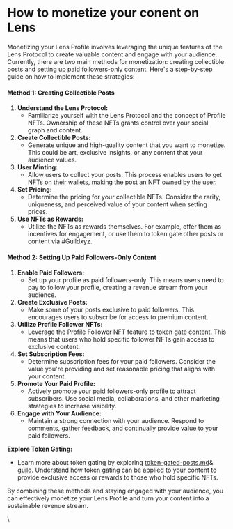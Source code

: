 # How to monetize your conent on Lens

Monetizing your Lens Profile involves leveraging the unique features of the Lens Protocol to create valuable content and engage with your audience. Currently, there are two main methods for monetization: creating collectible posts and setting up paid followers-only content. Here's a step-by-step guide on how to implement these strategies:

#### Method 1: Creating Collectible Posts

1. **Understand the Lens Protocol:**
   * Familiarize yourself with the Lens Protocol and the concept of Profile NFTs. Ownership of these NFTs grants control over your social graph and content.
2. **Create Collectible Posts:**
   * Generate unique and high-quality content that you want to monetize. This could be art, exclusive insights, or any content that your audience values.
3. **User Minting:**
   * Allow users to collect your posts. This process enables users to get NFTs on their wallets, making the post an NFT owned by the user.
4. **Set Pricing:**
   * Determine the pricing for your collectible NFTs. Consider the rarity, uniqueness, and perceived value of your content when setting prices.
5. **Use NFTs as Rewards:**
   * Utilize the NFTs as rewards themselves. For example, offer them as incentives for engagement, or use them to token gate other posts or content via #Guildxyz.

#### Method 2: Setting Up Paid Followers-Only Content

1. **Enable Paid Followers:**
   * Set up your profile as paid followers-only. This means users need to pay to follow your profile, creating a revenue stream from your audience.
2. **Create Exclusive Posts:**
   * Make some of your posts exclusive to paid followers. This encourages users to subscribe for access to premium content.
3. **Utilize Profile Follower NFTs:**
   * Leverage the Profile Follower NFT feature to token gate content. This means that users who hold specific follower NFTs gain access to exclusive content.
4. **Set Subscription Fees:**
   * Determine subscription fees for your paid followers. Consider the value you're providing and set reasonable pricing that aligns with your content.
5. **Promote Your Paid Profile:**
   * Actively promote your paid followers-only profile to attract subscribers. Use social media, collaborations, and other marketing strategies to increase visibility.
6. **Engage with Your Audience:**
   * Maintain a strong connection with your audience. Respond to comments, gather feedback, and continually provide value to your paid followers.

**Explore Token Gating:**

* Learn more about token gating by exploring [token-gated-posts.md](../../apps/lensport/token-gated-posts.md "mention")& [guild](../../integrations/guild/ "mention"). Understand how token gating can be applied to your content to provide exclusive access or rewards to those who hold specific NFTs.

By combining these methods and staying engaged with your audience, you can effectively monetize your Lens Profile and turn your content into a sustainable revenue stream.

\

